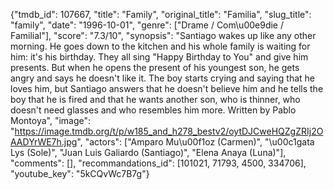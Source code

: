 {"tmdb_id": 107667, "title": "Family", "original_title": "Familia", "slug_title": "family", "date": "1996-10-01", "genre": ["Drame / Com\u00e9die / Familial"], "score": "7.3/10", "synopsis": "Santiago wakes up like any other morning. He goes down to the kitchen and his whole family is waiting for him: it's his birthday. They all sing \"Happy Birthday to You\" and give him presents. But when he opens the present of his youngest son, he gets angry and says he doesn't like it. The boy starts crying and saying that he loves him, but Santiago answers that he doesn't believe him and he tells the boy that he is fired and that he wants another son, who is thinner, who doesn't need glasses and who resembles him more. Written by Pablo Montoya", "image": "https://image.tmdb.org/t/p/w185_and_h278_bestv2/oytDJCweHQZgZRIj2OAADYrWE7h.jpg", "actors": ["Amparo Mu\u00f1oz (Carmen)", "\u00c1gata Lys (Sole)", "Juan Luis Galiardo (Santiago)", "Elena Anaya (Luna)"], "comments": [], "recommandations_id": [101021, 71793, 4500, 334706], "youtube_key": "5kCQvWc7B7g"}